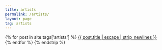 ```yaml
---
title: artists
permalink: /artists/
layout: page
tag: artists
---
```


{% for post in site.tags['artists'] %}
<a class="post-link" href="{{ post.url }}">{{ post.title | escape | strip_newlines }}</a>
{% endfor %}
{% endstrip %}
